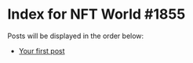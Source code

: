 # Index for NFT World #1855
Posts will be displayed in the order below:

- [Your first post](./001-first.md)

